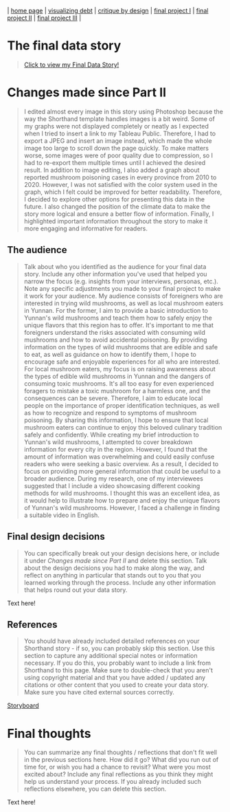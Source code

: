 | [home page](https://sukeluo.github.io/) | [visualizing debt](/dataviz2.md) | [critique by design](/dataviz3.md) | [final project I](/final_project_part1.md) | [final project II](/final_project_part2.md) | [final project III](/final_project_part3.md) |

# The final data story
> [Click to view my Final Data Story!](https://linyue-final-project.shorthandstories.com/magical-jier/index.html)


# Changes made since Part II
> I edited almost every image in this story using Photoshop because the way the Shorthand template handles images is a bit weird. Some of my graphs were not displayed completely or neatly as I expected when I tried to insert a link to my Tableau Public. Therefore, I had to export a JPEG and insert an image instead, which made the whole image too large to scroll down the page quickly. To make matters worse, some images were of poor quality due to compression, so I had to re-export them multiple times until I achieved the desired result.
> In addition to image editing, I also added a graph about reported mushroom poisoning cases in every province from 2010 to 2020. However, I was not satisfied with the color system used in the graph, which I felt could be improved for better readability. Therefore, I decided to explore other options for presenting this data in the future. I also changed the position of the climate data to make the story more logical and ensure a better flow of information. Finally, I highlighted important information throughout the story to make it more engaging and informative for readers.



## The audience
> Talk about who you identified as the audience for your final data story.  Include any other information you've used that helped you narrow the focus (e.g. insights from your interviews, personas, etc.).  Note any specific adjustments you made to your final project to make it work for your audience.
> My audience consists of foreigners who are interested in trying wild mushrooms, as well as local mushroom eaters in Yunnan. For the former, I aim to provide a basic introduction to Yunnan's wild mushrooms and teach them how to safely enjoy the unique flavors that this region has to offer. It's important to me that foreigners understand the risks associated with consuming wild mushrooms and how to avoid accidental poisoning. By providing information on the types of wild mushrooms that are edible and safe to eat, as well as guidance on how to identify them, I hope to encourage safe and enjoyable experiences for all who are interested.
> For local mushroom eaters, my focus is on raising awareness about the types of edible wild mushrooms in Yunnan and the dangers of consuming toxic mushrooms. It's all too easy for even experienced foragers to mistake a toxic mushroom for a harmless one, and the consequences can be severe. Therefore, I aim to educate local people on the importance of proper identification techniques, as well as how to recognize and respond to symptoms of mushroom poisoning. By sharing this information, I hope to ensure that local mushroom eaters can continue to enjoy this beloved culinary tradition safely and confidently.
> While creating my brief introduction to Yunnan's wild mushrooms, I attempted to cover breakdown information for every city in the region. However, I found that the amount of information was overwhelming and could easily confuse readers who were seeking a basic overview. As a result, I decided to focus on providing more general information that could be useful to a broader audience.
> During my research, one of my interviewees suggested that I include a video showcasing different cooking methods for wild mushrooms. I thought this was an excellent idea, as it would help to illustrate how to prepare and enjoy the unique flavors of Yunnan's wild mushrooms. However, I faced a challenge in finding a suitable video in English.


## Final design decisions
> You can specifically break out your design decisions here, or include it under *Changes made since Part II* and delete this section. Talk about the design decisions you had to make along the way, and reflect on anything in particular that stands out to you that you learned working through the process.  Include any other information that helps round out your data story. 

Text here!

## References
> You should have already included detailed references on your Shorthand story - if so, you can probably skip this section.  Use this section to capture any additional special notes or information necessary.  If you do this, you probably want to include a link from Shorthand to this page. Make sure to double-check that you aren't using copyright material and that you have added / updated any citations or other content that you used to create your data story.  Make sure you have cited external sources correctly. 

[Storyboard](https://linyue-final-project.shorthandstories.com/magical-jier/index.html)

# Final thoughts
> You can summarize any final thoughts / reflections that don't fit well in the previous sections here.  How did it go?  What did you run out of time for, or wish you had a chance to revisit?  What were you most excited about?  Include any final reflections as you think they might help us understand your process.  If you already included such reflections elsewhere, you can delete this section. 

Text here!
